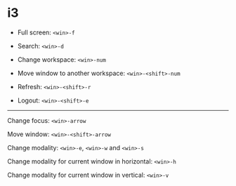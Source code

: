 # i3 

- Full screen:   `<win>-f`

- Search: `<win>-d`

- Change workspace: `<win>-num`

- Move window to another workspace: `<win>-<shift>-num`

- Refresh: `<win>-<shift>-r` 

- Logout: `<win>-<shift>-e` 

---

Change focus: `<win>-arrow`

Move window: `<win>-<shift>-arrow`

Change modality: `<win>-e`, `<win>-w` and `<win>-s` 

Change modality for current window in horizontal: `<win>-h`

Change modality for current window in vertical: `<win>-v`

